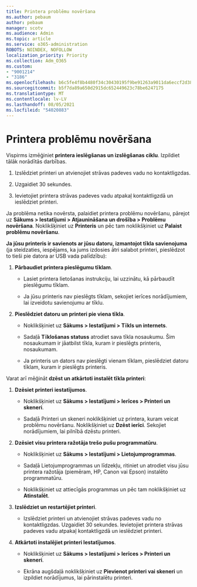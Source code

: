 ```yaml
---
title: Printera problēmu novēršana
ms.author: pebaum
author: pebaum
manager: scotv
ms.audience: Admin
ms.topic: article
ms.service: o365-administration
ROBOTS: NOINDEX, NOFOLLOW
localization_priority: Priority
ms.collection: Adm_O365
ms.custom:
- "9001214"
- "3186"
ms.openlocfilehash: b6c5fe4f8b4480f34c30430195f9be91263a9011da6eccf2d3830fa5433d19e9
ms.sourcegitcommit: b5f7da89a650d2915dc652449623c78be6247175
ms.translationtype: MT
ms.contentlocale: lv-LV
ms.lasthandoff: 08/05/2021
ms.locfileid: "54020883"
---
```

# <a name="troubleshoot-your-printer"></a>Printera problēmu novēršana

Vispirms izmēģiniet **printera ieslēgšanas un izslēgšanas ciklu**. Izpildiet tālāk norādītās darbības.

1. Izslēdziet printeri un atvienojiet strāvas padeves vadu no kontaktligzdas.

2. Uzgaidiet 30 sekundes.

3. Ievietojiet printera strāvas padeves vadu atpakaļ kontaktligzdā un ieslēdziet printeri.

Ja problēma netika novērsta, palaidiet printera problēmu novēršanu, pārejot uz **Sākums > Iestatījumi > Atjaunināšana un drošība > Problēmu novēršana**. Noklikšķiniet uz **Printeris** un pēc tam noklikšķiniet uz **Palaist problēmu novēršanu**.

**Ja jūsu printeris ir savienots ar jūsu datoru, izmantojot tīkla savienojuma** (ja steidzaties, iespējams, ka jums izdosies ātri salabot printeri, pieslēdzot to tieši pie datora ar USB vada palīdzību):

1. **Pārbaudiet printera pieslēgumu tīklam**.
    
    - Lasiet printera lietošanas instrukciju, lai uzzinātu, kā pārbaudīt pieslēgumu tīklam.

    - Ja jūsu printeris nav pieslēgts tīklam, sekojiet ierīces norādījumiem, lai izveidotu savienojumu ar tīklu.

2. **Pieslēdziet datoru un printeri pie viena tīkla**.

    - Noklikšķiniet uz **Sākums > Iestatījumi > Tīkls un internets**.

    - Sadaļā **Tīklošanas statuss** atrodiet sava tīkla nosaukumu. Šim nosaukumam ir jāatbilst tīkla, kuram ir pieslēgts printeris, nosaukumam.

    - Ja printeris un dators nav pieslēgti vienam tīklam, pieslēdziet datoru tīklam, kuram ir pieslēgts printeris.

Varat arī mēģināt **dzēst un atkārtoti instalēt tīkla printeri**:

1. **Dzēsiet printeri iestatījumos**.

    - Noklikšķiniet uz **Sākums > Iestatījumi > Ierīces > Printeri un skeneri**.

    - Sadaļā Printeri un skeneri noklikšķiniet uz printera, kuram veicat problēmu novēršanu. Noklikšķiniet uz **Dzēst ierīci**. Sekojiet norādījumiem, lai pilnībā dzēstu printeri.

2. **Dzēsiet visu printera ražotāja trešo pušu programmatūru**.

    - Noklikšķiniet uz **Sākums > Iestatījumi > Lietojumprogrammas**.

    - Sadaļā Lietojumprogrammas un līdzekļu, ritiniet un atrodiet visu jūsu printera ražotāja (piemēram, HP, Canon vai Epson) instalēto programmatūru.

    - Noklikšķiniet uz attiecīgās programmas un pēc tam noklikšķiniet uz **Atinstalēt**.

3. **Izslēdziet un restartējiet printeri**.

    - Izslēdziet printeri un atvienojiet strāvas padeves vadu no kontaktligzdas. Uzgaidiet 30 sekundes. Ievietojiet printera strāvas padeves vadu atpakaļ kontaktligzdā un ieslēdziet printeri.

4. **Atkārtoti instalējiet printeri Iestatījumos**.

    - Noklikšķiniet uz **Sākums > Iestatījumi > Ierīces > Printeri un skeneri**.
 
    - Ekrāna augšdaļā noklikšķiniet uz **Pievienot printeri vai skeneri** un izpildiet norādījumus, lai pārinstalētu printeri.
